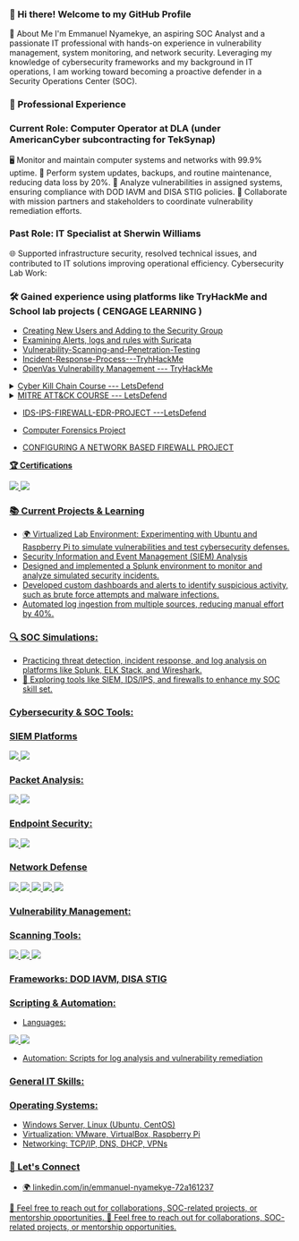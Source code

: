 ### 👋 Hi there! Welcome to my GitHub Profile
🌟 About Me
I'm Emmanuel Nyamekye, an aspiring SOC Analyst and a passionate IT professional with hands-on experience in vulnerability management, system monitoring, and network security. Leveraging my knowledge of cybersecurity frameworks and my background in IT operations, I am working toward becoming a proactive defender in a Security Operations Center (SOC).

### 💼 Professional Experience
### Current Role: Computer Operator at DLA (under AmericanCyber subcontracting for TekSynap)

🖥️ Monitor and maintain computer systems and networks with 99.9% uptime.
🔧 Perform system updates, backups, and routine maintenance, reducing data loss by 20%.
🚀 Analyze vulnerabilities in assigned systems, ensuring compliance with DOD IAVM and DISA STIG policies.
🔗 Collaborate with mission partners and stakeholders to coordinate vulnerability remediation efforts.

### Past Role: IT Specialist at Sherwin Williams

🌐 Supported infrastructure security, resolved technical issues, and contributed to IT solutions improving operational efficiency.
Cybersecurity Lab Work:

### 🛠️ Gained experience using platforms like TryHackMe and School lab projects ( CENGAGE LEARNING )

  -  <a href="https://github.com/Yaw121/Creating-User-using-Windows-PowerShell">Creating New Users and Adding to the Security Group</a>
  - <a href="https://github.com/Yaw121/Suricata">Examining Alerts, logs and rules with Suricata </a>
  - <a href="https://github.com/Yaw121/Vulnerability-Scanning-and-Penetration-Testing">Vulnerability-Scanning-and-Penetration-Testing </a>
  - <a href="https://github.com/Yaw121/Incident-Response-Process---TryhHackMe">Incident-Response-Process---TryhHackMe </a>
  - <a href="https://github.com/Yaw121/OpenVas">OpenVas Vulnerability Management --- TryHackMe</a>
 <details> <summary> <a href="https://app.letsdefend.io/my-rewards/detail/48b03a0a48e34391a0843b5bc795fefc">Cyber Kill Chain Course --- LetsDefend</a></summary>

- A comprehensive understanding of the different stages of a cyber attack and how to identify and analyze each stage
- An understanding of how to develop effective strategies to prevent, detect, and respond to cyber attacks
- Improved incident response skills and the ability to effectively mitigate the impact of a cyber attack
 
 </details>
 
  <details> <summary> <a href="https://app.letsdefend.io/my-rewards/detail/e5354c975d8745cfb66aa0021b46dc08">  MITRE ATT&CK COURSE --- LetsDefend</a></summary>

 - Gained a thorough understanding of the MITRE ATT&CK Framework and its importance for SOC analysts.
 - Developed knowledge of the various tactics, techniques, and procedures (TTPs) used by threat actors to conduct attacks on computer networks.
 - Learned how to use the MITRE ATT&CK Framework to identify and categorize different types of attacks based on the tactics and techniques used.
 - Understand how the MITRE ATT&CK Framework can be used to improve incident response and threat intelligence gathering.
</details>

- <a href="https://github.com/Yaw121/IDS-IPS-FIREWALL-EDR-PROJECT">IDS-IPS-FIREWALL-EDR-PROJECT ---LetsDefend </a>

 - <a href="https://github.com/Yaw121/Computer-Forensics-Project">Computer Forensics Project

- <a href="https://github.com/Yaw121/CONFIGURING-A-NETWORK-BASED-FIREWALL"> CONFIGURING A NETWORK BASED FIREWALL PROJECT


<b>🏆 Certifications</b>
<div></div>
<img src="https://img.shields.io/badge/-Security%2B-FF0000?&style=for-the-badge&logo=CompTIA&logoColor=white" />
<img src="https://img.shields.io/badge/-CySA%2B-0078D4?&style=for-the-badge&logo=CompTIA&logoColor=white" />
</div>

### 📚 Current Projects & Learning
- 🌍 Virtualized Lab Environment: Experimenting with Ubuntu and Raspberry Pi to simulate vulnerabilities and test cybersecurity defenses.
- Security Information and Event Management (SIEM) Analysis
- Designed and implemented a Splunk environment to monitor and analyze simulated security incidents.
- Developed custom dashboards and alerts to identify suspicious activity, such as brute force attempts and malware infections.
- Automated log ingestion from multiple sources, reducing manual effort by 40%.
### 🔍 SOC Simulations:
- Practicing threat detection, incident response, and log analysis on platforms like Splunk, ELK Stack, and Wireshark.
- 🚀 Exploring tools like SIEM, IDS/IPS, and firewalls to enhance my SOC skill set.


### Cybersecurity & SOC Tools:
### SIEM Platforms
<div>
    <img src="https://img.shields.io/badge/-Microsoft_Sentinel-0078D4?&style=for-the-badge&logo=Microsoft&logoColor=white" />
    <img src="https://img.shields.io/badge/-Splunk-000000?&style=for-the-badge&logo=Splunk&logoColor=white" />
</div>

  
### Packet Analysis:
<div>
    <img src="https://img.shields.io/badge/-Wireshark-1679A7?&style=for-the-badge&logo=Wireshark&logoColor=white" />
    <img src="https://img.shields.io/badge/-tcpdump-005C5C?&style=for-the-badge&logo=linux&logoColor=white" />
</div>


### Endpoint Security:
<div>
    <img src="https://img.shields.io/badge/-Microsoft_Defender_for_Endpoint-00A4EF?&style=for-the-badge&logo=Microsoft&logoColor=white" />
    <img src="https://img.shields.io/badge/-Velociraptor-4B275F?&style=for-the-badge&logo=Velociraptor&logoColor=white" />
</div>

 ### Network Defense
  <div>
    <img src="https://img.shields.io/badge/-Wireshark-1679A7?&style=for-the-badge&logo=Wireshark&logoColor=white" />
   <img src="https://img.shields.io/badge/-Palo%20Alto%20Networks-008080?&style=for-the-badge&logo=Palo-Alto-Networks&logoColor=white" />
  <img src="https://img.shields.io/badge/-Suricata-EF3B2D?&style=for-the-badge&logo=Suricata&logoColor=white" />
  <img src="https://img.shields.io/badge/-Snort-FF5E00?&style=for-the-badge&logo=snort&logoColor=white" />
  <img src="https://img.shields.io/badge/-IDS/IPS-1E90FF?&style=for-the-badge&logo=security&logoColor=white" />
</div>
 
###  Vulnerability Management:
### Scanning Tools:
<div>
    <img src="https://img.shields.io/badge/-tcpdump-005C5C?&style=for-the-badge&logo=linux&logoColor=white" />
  <img src="https://img.shields.io/badge/-OpenVAS-3C873A?&style=for-the-badge&logo=security&logoColor=white" />
   <img src="https://img.shields.io/badge/-Nessus-00C176?&style=for-the-badge&logo=tenable&logoColor=white" />
 <div>
   
### Frameworks: DOD IAVM, DISA STIG
### Scripting & Automation:
- Languages: 
<div>
    <img src="https://img.shields.io/badge/-Python-3776AB?&style=for-the-badge&logo=Python&logoColor=white" />
    <img src="https://img.shields.io/badge/-Bash-4EAA25?&style=for-the-badge&logo=gnu-bash&logoColor=white" />
</div>

- Automation: Scripts for log analysis and vulnerability remediation
### General IT Skills:
### Operating Systems:
- Windows Server, Linux (Ubuntu, CentOS)
- Virtualization: VMware, VirtualBox, Raspberry Pi
- Networking: TCP/IP, DNS, DHCP, VPNs


### 🤝 Let's Connect
- 🌍 linkedin.com/in/emmanuel-nyamekye-72a161237

 
  
📩 Feel free to reach out for collaborations, SOC-related projects, or mentorship opportunities. 
📩 Feel free to reach out for collaborations, SOC-related projects, or mentorship opportunities.
